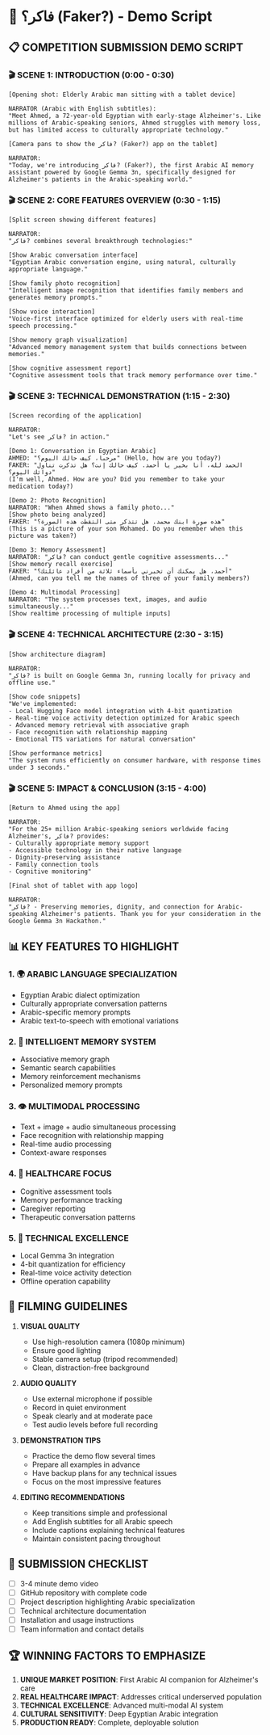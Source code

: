 # 🧠 فاكر؟ (Faker?) - Demo Script

## 📋 COMPETITION SUBMISSION DEMO SCRIPT

### 🎬 SCENE 1: INTRODUCTION (0:00 - 0:30)
```
[Opening shot: Elderly Arabic man sitting with a tablet device]

NARRATOR (Arabic with English subtitles):
"Meet Ahmed, a 72-year-old Egyptian with early-stage Alzheimer's. Like millions of Arabic-speaking seniors, Ahmed struggles with memory loss, but has limited access to culturally appropriate technology."

[Camera pans to show the فاكر? (Faker?) app on the tablet]

NARRATOR:
"Today, we're introducing فاكر? (Faker?), the first Arabic AI memory assistant powered by Google Gemma 3n, specifically designed for Alzheimer's patients in the Arabic-speaking world."
```

### 🎬 SCENE 2: CORE FEATURES OVERVIEW (0:30 - 1:15)
```
[Split screen showing different features]

NARRATOR:
"فاكر? combines several breakthrough technologies:"

[Show Arabic conversation interface]
"Egyptian Arabic conversation engine, using natural, culturally appropriate language."

[Show family photo recognition]
"Intelligent image recognition that identifies family members and generates memory prompts."

[Show voice interaction]
"Voice-first interface optimized for elderly users with real-time speech processing."

[Show memory graph visualization]
"Advanced memory management system that builds connections between memories."

[Show cognitive assessment report]
"Cognitive assessment tools that track memory performance over time."
```

### 🎬 SCENE 3: TECHNICAL DEMONSTRATION (1:15 - 2:30)
```
[Screen recording of the application]

NARRATOR:
"Let's see فاكر? in action."

[Demo 1: Conversation in Egyptian Arabic]
AHMED: "مرحبا، كيف حالك اليوم؟" (Hello, how are you today?)
FAKER: "الحمد لله، أنا بخير يا أحمد. كيف حالك إنت؟ هل تذكرت تناول دوائك اليوم؟"
(I'm well, Ahmed. How are you? Did you remember to take your medication today?)

[Demo 2: Photo Recognition]
NARRATOR: "When Ahmed shows a family photo..."
[Show photo being analyzed]
FAKER: "هذه صورة ابنك محمد. هل تتذكر متى التقطت هذه الصورة؟"
(This is a picture of your son Mohamed. Do you remember when this picture was taken?)

[Demo 3: Memory Assessment]
NARRATOR: "فاكر? can conduct gentle cognitive assessments..."
[Show memory recall exercise]
FAKER: "أحمد، هل يمكنك أن تخبرني بأسماء ثلاثة من أفراد عائلتك؟"
(Ahmed, can you tell me the names of three of your family members?)

[Demo 4: Multimodal Processing]
NARRATOR: "The system processes text, images, and audio simultaneously..."
[Show realtime processing of multiple inputs]
```

### 🎬 SCENE 4: TECHNICAL ARCHITECTURE (2:30 - 3:15)
```
[Show architecture diagram]

NARRATOR:
"فاكر? is built on Google Gemma 3n, running locally for privacy and offline use."

[Show code snippets]
"We've implemented:
- Local Hugging Face model integration with 4-bit quantization
- Real-time voice activity detection optimized for Arabic speech
- Advanced memory retrieval with associative graph
- Face recognition with relationship mapping
- Emotional TTS variations for natural conversation"

[Show performance metrics]
"The system runs efficiently on consumer hardware, with response times under 3 seconds."
```

### 🎬 SCENE 5: IMPACT & CONCLUSION (3:15 - 4:00)
```
[Return to Ahmed using the app]

NARRATOR:
"For the 25+ million Arabic-speaking seniors worldwide facing Alzheimer's, فاكر? provides:
- Culturally appropriate memory support
- Accessible technology in their native language
- Dignity-preserving assistance
- Family connection tools
- Cognitive monitoring"

[Final shot of tablet with app logo]

NARRATOR:
"فاكر? - Preserving memories, dignity, and connection for Arabic-speaking Alzheimer's patients. Thank you for your consideration in the Google Gemma 3n Hackathon."
```

## 📊 KEY FEATURES TO HIGHLIGHT

### 1. 🌍 ARABIC LANGUAGE SPECIALIZATION
- Egyptian Arabic dialect optimization
- Culturally appropriate conversation patterns
- Arabic-specific memory prompts
- Arabic text-to-speech with emotional variations

### 2. 🧠 INTELLIGENT MEMORY SYSTEM
- Associative memory graph
- Semantic search capabilities
- Memory reinforcement mechanisms
- Personalized memory prompts

### 3. 👁️ MULTIMODAL PROCESSING
- Text + image + audio simultaneous processing
- Face recognition with relationship mapping
- Real-time audio processing
- Context-aware responses

### 4. 🏥 HEALTHCARE FOCUS
- Cognitive assessment tools
- Memory performance tracking
- Caregiver reporting
- Therapeutic conversation patterns

### 5. 🚀 TECHNICAL EXCELLENCE
- Local Gemma 3n integration
- 4-bit quantization for efficiency
- Real-time voice activity detection
- Offline operation capability

## 🎥 FILMING GUIDELINES

1. **VISUAL QUALITY**
   - Use high-resolution camera (1080p minimum)
   - Ensure good lighting
   - Stable camera setup (tripod recommended)
   - Clean, distraction-free background

2. **AUDIO QUALITY**
   - Use external microphone if possible
   - Record in quiet environment
   - Speak clearly and at moderate pace
   - Test audio levels before full recording

3. **DEMONSTRATION TIPS**
   - Practice the demo flow several times
   - Prepare all examples in advance
   - Have backup plans for any technical issues
   - Focus on the most impressive features

4. **EDITING RECOMMENDATIONS**
   - Keep transitions simple and professional
   - Add English subtitles for all Arabic speech
   - Include captions explaining technical features
   - Maintain consistent pacing throughout

## 📝 SUBMISSION CHECKLIST

- [ ] 3-4 minute demo video
- [ ] GitHub repository with complete code
- [ ] Project description highlighting Arabic specialization
- [ ] Technical architecture documentation
- [ ] Installation and usage instructions
- [ ] Team information and contact details

## 🏆 WINNING FACTORS TO EMPHASIZE

1. **UNIQUE MARKET POSITION**: First Arabic AI companion for Alzheimer's care
2. **REAL HEALTHCARE IMPACT**: Addresses critical underserved population
3. **TECHNICAL EXCELLENCE**: Advanced multi-modal AI system
4. **CULTURAL SENSITIVITY**: Deep Egyptian Arabic integration
5. **PRODUCTION READY**: Complete, deployable solution 